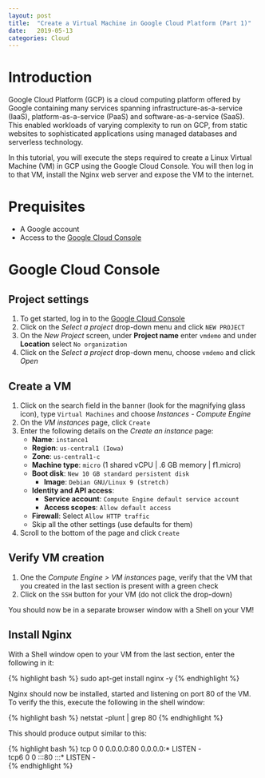 ```yaml
---
layout: post
title:  "Create a Virtual Machine in Google Cloud Platform (Part 1)"
date:   2019-05-13
categories: Cloud
---
```


# Introduction

Google Cloud Platform (GCP) is a cloud computing platform offered by Google containing many services spanning infrastructure-as-a-service (IaaS), platform-as-a-service (PaaS) and software-as-a-service (SaaS). This enabled workloads of varying complexity to run on GCP, from static websites to sophisticated applications using managed databases and serverless technology.

In this tutorial, you will execute the steps required to create a Linux Virtual Machine (VM) in GCP using the Google Cloud Console. You will then log in to that VM, install the Nginx web server and expose the VM to the internet.

# Prequisites

* A Google account
* Access to the [Google Cloud Console]

# Google Cloud Console

## Project settings

1. To get started, log in to the [Google Cloud Console]
2. Click on the *Select a project* drop-down menu and click `NEW PROJECT`
3. On the *New Project* screen, under **Project name** enter `vmdemo` and under  **Location** select `No organization`
4. Click on the *Select a project* drop-down menu, choose `vmdemo` and click *Open*

## Create a VM


1. Click on the search field in the banner (look for the magnifying glass icon), type `Virtual Machines` and choose *Instances - Compute Engine*
2. On the *VM instances* page, click `Create`
3. Enter the following details on the *Create an instance* page:
	* **Name**: `instance1`
	* **Region**: `us-central1 (Iowa)`
	* **Zone**: `us-central1-c`
	* **Machine type**: `micro` (1 shared vCPU | .6 GB memory | f1.micro)
	* **Boot disk**: `New 10 GB standard persistent disk`
	  * **Image**: `Debian GNU/Linux 9 (stretch)`
	* **Identity and API access**: 
	  * **Service account**: `Compute Engine default service account`
	  * **Access scopes**: `Allow default access`
	* **Firewall**: Select `Allow HTTP traffic`
	* Skip all the other settings (use defaults for them)
4. Scroll to the bottom of the page and click `Create`

## Verify VM creation

1. One the *Compute Engine > VM instances* page, verify that the VM that you created in the last section is present with a green check
2. Click on the `SSH` button for your VM (do not click the drop-down)

You should now be in a separate browser window with a Shell on your VM!

## Install Nginx

With a Shell window open to your VM from the last section, enter the following in it:

{% highlight bash %}
sudo apt-get install nginx -y
{% endhighlight %}

Nginx should now be installed, started and listening on port 80 of the VM. To verify the this, execute the following in the shell window:

{% highlight bash %}
netstat -plunt | grep 80
{% endhighlight %}

This should produce output similar to this:

{% highlight bash %}
tcp        0      0 0.0.0.0:80              0.0.0.0:*               LISTEN      -                   
tcp6       0      0 :::80                   :::*                    LISTEN      -                   
{% endhighlight %}


[Google Cloud Console]: https://console.cloud.google.com


